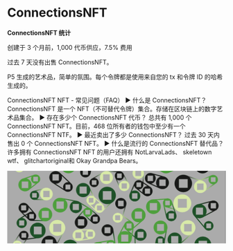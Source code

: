 # ConnectionsNFT

**ConnectionsNFT 统计**

创建于 3 个月前，1,000 代币供应，7.5% 费用

过去 7 天没有出售 ConnectionsNFT。

P5 生成的艺术品，简单的氛围。每个令牌都是使用来自您的 tx 和令牌 ID 的哈希生成的。

ConnectionsNFT NFT - 常见问题（FAQ）
▶ 什么是 ConnectionsNFT？
ConnectionsNFT 是一个 NFT（不可替代令牌）集合。存储在区块链上的数字艺术品集合。
▶ 存在多少个 ConnectionsNFT 代币？
总共有 1,000 个 ConnectionsNFT NFT。目前，468 位所有者的钱包中至少有一个 ConnectionsNFT NTF。
▶ 最近卖出了多少 ConnectionsNFT？
过去 30 天内售出 0 个 ConnectionsNFT NFT。
▶ 什么是流行的 ConnectionsNFT 替代品？
许多拥有 ConnectionsNFT NFT 的用户还拥有 NotLarvaLads、 skeletown wtf、 glitchartoriginal和 Okay Grandpa Bears。

![unnamed](unnamed.png)
